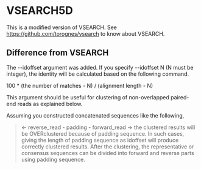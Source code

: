 # VSEARCH5D

This is a modified version of VSEARCH. See https://github.com/torognes/vsearch to know about VSEARCH.

## Difference from VSEARCH

The --idoffset argument was added. If you specify --idoffset N (N must be integer), the identity will be calculated based on the following command.

100 * (the number of matches - N) / (alignment length - N)

This argument should be useful for clustering of non-overlapped paired-end reads as explained below.

Assuming you constructed concatenated sequences like the following,
> <- reverse_read - padding - forward_read ->
the clustered results will be OVERclustered because of padding sequence. In such cases, giving the length of padding sequence as idoffset will produce correctly clustered results. After the clustering, the representative or consensus sequences can be divided into forward and reverse parts using padding sequence.

